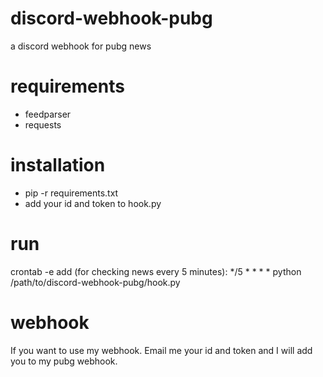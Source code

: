 # discord-webhook-pubg
a discord webhook for pubg news

# requirements
* feedparser
* requests

# installation
* pip -r requirements.txt
* add your id and token to hook.py

# run
crontab -e
add (for checking news every 5 minutes):
*/5 * * * * python /path/to/discord-webhook-pubg/hook.py 

# webhook
If you want to use my webhook. Email me your id and token and I will add you to my pubg webhook. 
